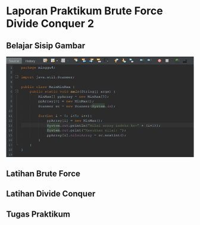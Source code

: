 # Laporan Praktikum Brute Force Divide Conquer 2

## Belajar Sisip Gambar
<img src = "belajar.png">

## Latihan Brute Force

## Latihan Divide Conquer

## Tugas Praktikum